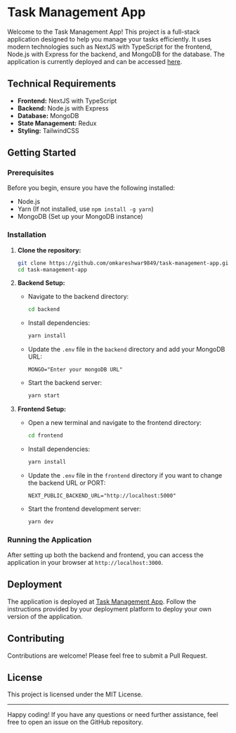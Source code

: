
# Task Management App

Welcome to the Task Management App! This project is a full-stack application designed to help you manage your tasks efficiently. It uses modern technologies such as NextJS with TypeScript for the frontend, Node.js with Express for the backend, and MongoDB for the database. The application is currently deployed and can be accessed [here](https://task-manamement-app.netlify.app/).

## Technical Requirements

- **Frontend:** NextJS with TypeScript
- **Backend:** Node.js with Express
- **Database:** MongoDB
- **State Management:** Redux 
- **Styling:** TailwindCSS

## Getting Started

### Prerequisites

Before you begin, ensure you have the following installed:

- Node.js
- Yarn (If not installed, use `npm install -g yarn`)
- MongoDB (Set up your MongoDB instance)

### Installation

1. **Clone the repository:**
   ```bash
   git clone https://github.com/omkareshwar9849/task-management-app.git
   cd task-management-app
   ```

2. **Backend Setup:**
   - Navigate to the backend directory:
     ```bash
     cd backend
     ```
   - Install dependencies:
     ```bash
     yarn install
     ```
   - Update the `.env` file in the `backend` directory and add your MongoDB URL:
     ```env
     MONGO="Enter your mongoDB URL"
     ```
   - Start the backend server:
     ```bash
     yarn start
     ```

3. **Frontend Setup:**
   - Open a new terminal and navigate to the frontend directory:
     ```bash
     cd frontend
     ```
   - Install dependencies:
     ```bash
     yarn install
     ```
   - Update  the `.env` file in the `frontend` directory if you want to change the backend URL or PORT:
     ```env
     NEXT_PUBLIC_BACKEND_URL="http://localhost:5000"
     ```
   - Start the frontend development server:
     ```bash
     yarn dev
     ```

### Running the Application

After setting up both the backend and frontend, you can access the application in your browser at `http://localhost:3000`.

## Deployment

The application is deployed at [Task Management App](https://task-manamement-app.netlify.app/). Follow the instructions provided by your deployment platform to deploy your own version of the application.

## Contributing

Contributions are welcome! Please feel free to submit a Pull Request.

## License

This project is licensed under the MIT License.

---

Happy coding! If you have any questions or need further assistance, feel free to open an issue on the GitHub repository.
